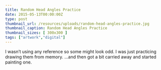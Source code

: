 ```yaml
---
title: Random Head Angles Practice
date: 2015-05-13T00:00:00Z
type: post
thumbnail_url: /resources/uploads/random-head-angles-practice.jpg
thumbnail_caption: Random Head Angles Practice
thumbnail_sizes: [ 300x300 ]
tags: ["artwork","digital"]
---
```

I wasn’t using any reference so some might look odd. I was just practicing drawing them from memory. ...and then got a bit carried away and started painting one.
